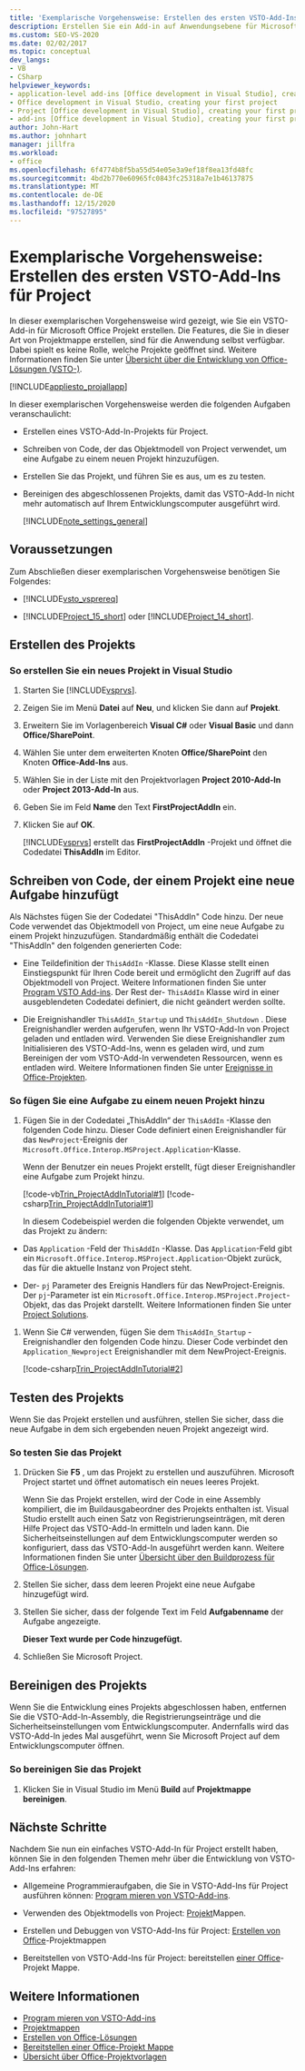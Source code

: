 ```yaml
---
title: 'Exemplarische Vorgehensweise: Erstellen des ersten VSTO-Add-Ins für Project'
description: Erstellen Sie ein Add-in auf Anwendungsebene für Microsoft Project. Diese Funktion ist für die Anwendung selbst verfügbar, unabhängig davon, welche Projekte geöffnet sind.
ms.custom: SEO-VS-2020
ms.date: 02/02/2017
ms.topic: conceptual
dev_langs:
- VB
- CSharp
helpviewer_keywords:
- application-level add-ins [Office development in Visual Studio], creating your first project
- Office development in Visual Studio, creating your first project
- Project [Office development in Visual Studio], creating your first project
- add-ins [Office development in Visual Studio], creating your first project
author: John-Hart
ms.author: johnhart
manager: jillfra
ms.workload:
- office
ms.openlocfilehash: 6f4774b8f5ba55d54e05e3a9ef18f8ea13fd48fc
ms.sourcegitcommit: 4bd2b770e60965fc0843fc25318a7e1b46137875
ms.translationtype: MT
ms.contentlocale: de-DE
ms.lasthandoff: 12/15/2020
ms.locfileid: "97527895"
---
```

# <a name="walkthrough-create-your-first-vsto-add-in-for-project"></a>Exemplarische Vorgehensweise: Erstellen des ersten VSTO-Add-Ins für Project
  In dieser exemplarischen Vorgehensweise wird gezeigt, wie Sie ein VSTO-Add-in für Microsoft Office Projekt erstellen. Die Features, die Sie in dieser Art von Projektmappe erstellen, sind für die Anwendung selbst verfügbar. Dabei spielt es keine Rolle, welche Projekte geöffnet sind. Weitere Informationen finden Sie unter [Übersicht über die Entwicklung von Office-Lösungen &#40;VSTO-&#41;](../vsto/office-solutions-development-overview-vsto.md).

 [!INCLUDE[appliesto_projallapp](../vsto/includes/appliesto-projallapp-md.md)]

 In dieser exemplarischen Vorgehensweise werden die folgenden Aufgaben veranschaulicht:

- Erstellen eines VSTO-Add-In-Projekts für Project.

- Schreiben von Code, der das Objektmodell von Project verwendet, um eine Aufgabe zu einem neuen Projekt hinzuzufügen.

- Erstellen Sie das Projekt, und führen Sie es aus, um es zu testen.

- Bereinigen des abgeschlossenen Projekts, damit das VSTO-Add-In nicht mehr automatisch auf Ihrem Entwicklungscomputer ausgeführt wird.

  [!INCLUDE[note_settings_general](../sharepoint/includes/note-settings-general-md.md)]

## <a name="prerequisites"></a>Voraussetzungen
 Zum Abschließen dieser exemplarischen Vorgehensweise benötigen Sie Folgendes:

- [!INCLUDE[vsto_vsprereq](../vsto/includes/vsto-vsprereq-md.md)]

- [!INCLUDE[Project_15_short](../vsto/includes/project-15-short-md.md)] oder [!INCLUDE[Project_14_short](../vsto/includes/project-14-short-md.md)].

## <a name="create-the-project"></a>Erstellen des Projekts

### <a name="to-create-a-new-project-in-visual-studio"></a>So erstellen Sie ein neues Projekt in Visual Studio

1. Starten Sie [!INCLUDE[vsprvs](../sharepoint/includes/vsprvs-md.md)].

2. Zeigen Sie im Menü **Datei** auf **Neu**, und klicken Sie dann auf **Projekt**.

3. Erweitern Sie im Vorlagenbereich **Visual C#** oder **Visual Basic** und dann **Office/SharePoint**.

4. Wählen Sie unter dem erweiterten Knoten **Office/SharePoint** den Knoten **Office-Add-Ins** aus.

5. Wählen Sie in der Liste mit den Projektvorlagen **Project 2010-Add-In** oder **Project 2013-Add-In** aus.

6. Geben Sie im Feld **Name** den Text **FirstProjectAddIn** ein.

7. Klicken Sie auf **OK**.

     [!INCLUDE[vsprvs](../sharepoint/includes/vsprvs-md.md)] erstellt das **FirstProjectAddIn** -Projekt und öffnet die Codedatei **ThisAddIn** im Editor.

## <a name="write-code-that-adds-a-new-task-to-a-project"></a>Schreiben von Code, der einem Projekt eine neue Aufgabe hinzufügt
 Als Nächstes fügen Sie der Codedatei "ThisAddIn" Code hinzu. Der neue Code verwendet das Objektmodell von Project, um eine neue Aufgabe zu einem Projekt hinzuzufügen. Standardmäßig enthält die Codedatei "ThisAddIn" den folgenden generierten Code:

- Eine Teildefinition der `ThisAddIn` -Klasse. Diese Klasse stellt einen Einstiegspunkt für Ihren Code bereit und ermöglicht den Zugriff auf das Objektmodell von Project. Weitere Informationen finden Sie unter [Program VSTO Add-ins](../vsto/programming-vsto-add-ins.md). Der Rest der- `ThisAddIn` Klasse wird in einer ausgeblendeten Codedatei definiert, die nicht geändert werden sollte.

- Die Ereignishandler `ThisAddIn_Startup` und `ThisAddIn_Shutdown` . Diese Ereignishandler werden aufgerufen, wenn Ihr VSTO-Add-In von Project geladen und entladen wird. Verwenden Sie diese Ereignishandler zum Initialisieren des VSTO-Add-Ins, wenn es geladen wird, und zum Bereinigen der vom VSTO-Add-In verwendeten Ressourcen, wenn es entladen wird. Weitere Informationen finden Sie unter [Ereignisse in Office-Projekten](../vsto/events-in-office-projects.md).

### <a name="to-add-a-task-to-a-new-project"></a>So fügen Sie eine Aufgabe zu einem neuen Projekt hinzu

1. Fügen Sie in der Codedatei „ThisAddIn“ der `ThisAddIn` -Klasse den folgenden Code hinzu. Dieser Code definiert einen Ereignishandler für das `NewProject`-Ereignis der `Microsoft.Office.Interop.MSProject.Application`-Klasse.

    Wenn der Benutzer ein neues Projekt erstellt, fügt dieser Ereignishandler eine Aufgabe zum Projekt hinzu.

    [!code-vb[Trin_ProjectAddInTutorial#1](../vsto/codesnippet/VisualBasic/Trin_ProjectAddInTutorial/ThisAddIn.vb#1)]
    [!code-csharp[Trin_ProjectAddInTutorial#1](../vsto/codesnippet/CSharp/Trin_ProjectAddInTutorial/ThisAddIn.cs#1)]

   In diesem Codebeispiel werden die folgenden Objekte verwendet, um das Projekt zu ändern:

- Das `Application` -Feld der `ThisAddIn` -Klasse. Das `Application`-Feld gibt ein `Microsoft.Office.Interop.MSProject.Application`-Objekt zurück, das für die aktuelle Instanz von Project steht.

- Der- `pj` Parameter des Ereignis Handlers für das NewProject-Ereignis. Der `pj`-Parameter ist ein `Microsoft.Office.Interop.MSProject.Project`-Objekt, das das Projekt darstellt. Weitere Informationen finden Sie unter [Project Solutions](../vsto/project-solutions.md).

1. Wenn Sie C# verwenden, fügen Sie dem `ThisAddIn_Startup` -Ereignishandler den folgenden Code hinzu. Dieser Code verbindet den `Application_Newproject` Ereignishandler mit dem NewProject-Ereignis.

     [!code-csharp[Trin_ProjectAddInTutorial#2](../vsto/codesnippet/CSharp/Trin_ProjectAddInTutorial/ThisAddIn.cs#2)]

## <a name="test-the-project"></a>Testen des Projekts
 Wenn Sie das Projekt erstellen und ausführen, stellen Sie sicher, dass die neue Aufgabe in dem sich ergebenden neuen Projekt angezeigt wird.

### <a name="to-test-the-project"></a>So testen Sie das Projekt

1. Drücken Sie **F5** , um das Projekt zu erstellen und auszuführen. Microsoft Project startet und öffnet automatisch ein neues leeres Projekt.

     Wenn Sie das Projekt erstellen, wird der Code in eine Assembly kompiliert, die im Buildausgabeordner des Projekts enthalten ist. Visual Studio erstellt auch einen Satz von Registrierungseinträgen, mit deren Hilfe Project das VSTO-Add-In ermitteln und laden kann. Die Sicherheitseinstellungen auf dem Entwicklungscomputer werden so konfiguriert, dass das VSTO-Add-In ausgeführt werden kann. Weitere Informationen finden Sie unter [Übersicht über den Buildprozess für Office-Lösungen](/previous-versions/visualstudio/visual-studio-2010/h2c9cdc0(v=vs.100)).

2. Stellen Sie sicher, dass dem leeren Projekt eine neue Aufgabe hinzugefügt wird.

3. Stellen Sie sicher, dass der folgende Text im Feld **Aufgabenname** der Aufgabe angezeigte.

     **Dieser Text wurde per Code hinzugefügt.**

4. Schließen Sie Microsoft Project.

## <a name="clean-up-the-project"></a>Bereinigen des Projekts
 Wenn Sie die Entwicklung eines Projekts abgeschlossen haben, entfernen Sie die VSTO-Add-In-Assembly, die Registrierungseinträge und die Sicherheitseinstellungen vom Entwicklungscomputer. Andernfalls wird das VSTO-Add-In jedes Mal ausgeführt, wenn Sie Microsoft Project auf dem Entwicklungscomputer öffnen.

### <a name="to-clean-up-your-project"></a>So bereinigen Sie das Projekt

1. Klicken Sie in Visual Studio im Menü **Build** auf **Projektmappe bereinigen**.

## <a name="next-steps"></a>Nächste Schritte
 Nachdem Sie nun ein einfaches VSTO-Add-In für Project erstellt haben, können Sie in den folgenden Themen mehr über die Entwicklung von VSTO-Add-Ins erfahren:

- Allgemeine Programmieraufgaben, die Sie in VSTO-Add-Ins für Project ausführen können: [Program mieren von VSTO-Add-ins](../vsto/programming-vsto-add-ins.md).

- Verwenden des Objektmodells von Project: [Projekt](../vsto/project-solutions.md)Mappen.

- Erstellen und Debuggen von VSTO-Add-Ins für Project: [Erstellen von Office](../vsto/building-office-solutions.md)-Projektmappen

- Bereitstellen von VSTO-Add-Ins für Project: bereitstellen [einer Office](../vsto/deploying-an-office-solution.md)-Projekt Mappe.

## <a name="see-also"></a>Weitere Informationen
- [Program mieren von VSTO-Add-ins](../vsto/programming-vsto-add-ins.md)
- [Projektmappen](../vsto/project-solutions.md)
- [Erstellen von Office-Lösungen](../vsto/building-office-solutions.md)
- [Bereitstellen einer Office-Projekt Mappe](../vsto/deploying-an-office-solution.md)
- [Übersicht über Office-Projektvorlagen](../vsto/office-project-templates-overview.md)
